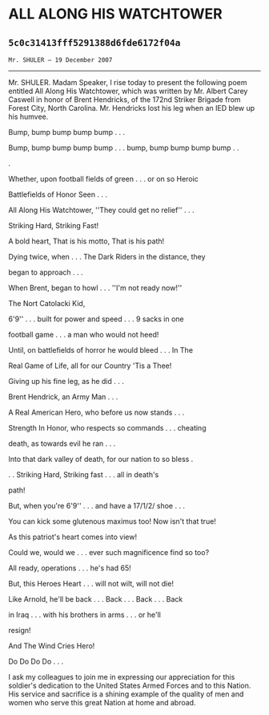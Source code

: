 # ALL ALONG HIS WATCHTOWER
## `5c0c31413fff5291388d6fde6172f04a`
`Mr. SHULER — 19 December 2007`

---


Mr. SHULER. Madam Speaker, I rise today to present the following poem 
entitled All Along His Watchtower, which was written by Mr. Albert 
Carey Caswell in honor of Brent Hendricks, of the 172nd Striker Brigade 
from Forest City, North Carolina. Mr. Hendricks lost his leg when an 
IED blew up his humvee.



 Bump, bump bump bump bump . . .


 Bump, bump bump bump bump . . . bump, bump bump bump bump . . 





 .


 Whether, upon football fields of green . . . or on so Heroic 





 Battlefields of Honor Seen . . .


 All Along His Watchtower, ''They could get no relief'' . . .



 Striking Hard, Striking Fast!


 A bold heart, That is his motto, That is his path!


 Dying twice, when . . . The Dark Riders in the distance, they 





 began to approach . . .


 When Brent, began to howl . . . ''I'm not ready now!''


 The Nort Catolacki Kid,


 6'9'' . . . built for power and speed . . . 9 sacks in one 





 football game . . . a man who would not heed!


 Until, on battlefields of horror he would bleed . . . In The 





 Real Game of Life, all for our Country 'Tis a Thee!


 Giving up his fine leg, as he did . . .



 Brent Hendrick, an Army Man . . .


 A Real American Hero, who before us now stands . . .


 Strength In Honor, who respects so commands . . . cheating 





 death, as towards evil he ran . . .


 Into that dark valley of death, for our nation to so bless . 





 . . Striking Hard, Striking fast . . . all in death's 





 path!



 But, when you're 6'9'' . . . and have a 17/1/2/ shoe . . .


 You can kick some glutenous maximus too! Now isn't that true! 





 As this patriot's heart comes into view!


 Could we, would we . . . ever such magnificence find so too?



 All ready, operations . . . he's had 65!


 But, this Heroes Heart . . . will not wilt, will not die!


 Like Arnold, he'll be back . . . Back . . . Back . . . Back 





 in Iraq . . . with his brothers in arms . . . or he'll 





 resign!


 And The Wind Cries Hero!


 Do Do Do Do . . .


I ask my colleagues to join me in expressing our appreciation for 
this soldier's dedication to the United States Armed Forces and to this 
Nation. His service and sacrifice is a shining example of the quality 
of men and women who serve this great Nation at home and abroad.
